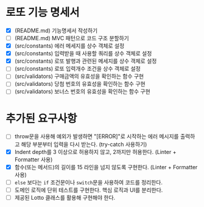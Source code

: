 # 로또 기능 명세서

- [x] (README.md) 기능명세서 작성하기
- [ ] (README.md) MVC 패턴으로 코드 구조 분할하기
- [x] (src/constants) 에러 메세지를 상수 객체로 설정
- [x] (src/constants) 입력받을 때 사용할 쿼리를 상수 객체로 설정
- [x] (src/constants) 로또 발행과 관련된 메세지를 상수 객체로 설정
- [ ] (src/constants) 로또 입력개수 조건을 상수 객체로 설정
- [ ] (src/validators) 구매금액의 유효성을 확인하는 함수 구현
- [ ] (src/validators) 당첨 번호의 유효성을 확인하는 함수 구현
- [ ] (src/validators) 보너스 번호의 유효성을 확인하는 함수 구현

# 추가된 요구사항

- [ ] throw문을 사용해 예외가 발생하면 "[ERROR]"로 시작하는 에러 메시지를 출력하고 해당 부분부터 입력을 다시 받는다. (try-catch 사용하기)
- [x] Indent depth를 3 이상으로 허용하지 않고, 2까지만 허용한다. (Linter + Formatter 사용)
- [x] 함수(또는 메서드)의 길이를 15 라인을 넘지 않도록 구현한다. (Linter + Formatter 사용)
- [ ] `else` 보다는 `if` 조건문이나 `switch`문을 사용하여 코드를 정리한다.
- [ ] 도메인 로직에 단위 테스트를 구현한다. 핵심 로직과 UI를 분리한다.
- [ ] 제공된 Lotto 클래스를 활용해 구현해야 한다.
